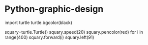 # Python-graphic-design

import turtle
turtle.bgcolor(black)

squary=turtle.Turtle()
squary.speed(20)
squary.pencolor(red)
for i in range(400)
    squary.forward(i)
    squary.left(91)
